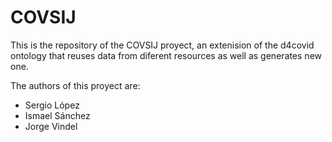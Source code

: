 # COVSIJ

This is the repository of the COVSIJ proyect, an extenision of the d4covid ontology that reuses data from diferent resources as well as generates new one. 

The authors of this proyect are:
- Sergio López
- Ismael Sánchez
- Jorge Vindel 
